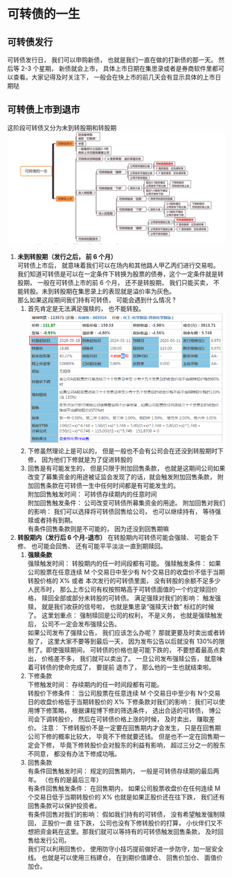# 可转债的一生

## 可转债发行  

可转债发行日， 我们可以申购新债， 也就是我们一直在做的打新债的那一天。  然后等 2-3 个星期， 新债就会上市， 具体上市日期在集思录或者是券商软件里都可以查看。大家记得及时关注下， 一般会在快上市的前几天会有显示具体的上市日期哒  

## 可转债上市到退市  

这阶段可转债又分为未到转股期和转股期  
![](../pic/可转债的一生2.png)

1. **未到转股期（发行之后， 前 6 个月）**  
   可转债上市后， 就意味着我们可以在场内和其他路人甲乙丙们进行交易啦。  我们知道可转债是可以在一定条件下转换为股票的债券，这个一定条件就是转股期， 一般在可转债上市的前 6 个月， 还不是转股期， 我们只能买卖， 不能转股。未到转股期在集思录上的表现就是溢价率为灰色。  
   那么如果这段期间我们持有可转债， 可能会遇到什么情况 ?
   1. 首先肯定是无法满足强赎的， 也不能转股。  
      ![](../pic/可转债的一生.png)
   2. 下修虽然理论上是可以的， 但是一般也不会有公司会在还没到转股期时下修， 因为他们下修就是为了促进转股的 
   3. 回售是有可能发生的， 但是只限于附加回售条款， 也就是这期间公司如果改变了募集资金的用途被证监会发现了的话，就会触发附加回售条款， 附加回售条款在可转债一生中任何时间都是有可能发生的。  
      附加回售触发时间： 可转债存续期内的任意时间  
      附加回售触发条件： 公司改变可转债所募集资金的用途。  附加回售对我们的影响： 我们可以选择将可转债回售给公司， 也可以继续持有， 等待强赎或者持有到期。  
      有条件回售条款则是不可能的， 因为还没到回售期嘛  
2. **转股期内（发行后 6 个月-退市）**
    在转股期内可转债可能会强赎、 可能会下修、 也可能会回售、 还有可能平平淡淡一直到期赎回。  
   1. **强赎条款**  
      强赎触发时间： 转股期内的任一时间段都有可能。 
      强赎触发条件： 如果公司股票在任意连续 M 个交易日中至少有 N个交易日的收盘价不低于当期转股价格的 X% 或者 本次发行的可转债里面， 没有转股的余额不足多少人民币时， 那么上市公司有权按照略高于可转债面值的一个约定赎回价格， 赎回全部或部分未转股的可转债。  满足强赎对我们的影响： 触发强赎， 就是我们收获的信号啦， 也就是集思录“强赎天计数” 标红的时候了。  这里划重点： 强制赎回是公司的权利， 不是义务， 也就是强赎触发后， 公司不一定会发布强赎公告。  
      如果公司发布了强赎公告， 我们应该怎么办呢？  那就更要及时卖出或者转股了， 这里大家不要等到最后一天， 因为发布公告以后就没有 130%的限制了。即使强赎期间， 可转债的价格也是可能下跌的， 不要想着最高点卖出， 价格差不多， 我们就可以卖出了。  一旦公司发布强赎公告， 就意味着可转债的使命完成了， 要提前
      退市了， 那么他的一生也就结束啦。
   2. 下修条款  
      下修触发时间： 存续期内的任一时间段都有可能。  
      转股价下修条件： 当公司股票在任意连续 M 个交易日中至少有 N个交易日的收盘价格低于当期转股价的 X%  下修条款对我们的影响： 我们可以使用博下修策略， 根据课程博下修的筛选条件， 选出合适的可转债， 博公司会下调转股价， 然后在可转债价格上涨的时候， 及时卖出， 赚取差价。  注意： 下修转股价不是一定要在回售期内才会发生， 只是在回售期公司下修的概率比较大， 毕竟不下修就要还钱。  但是也不一定在回售期一定会下修， 毕竟下修转股价会对股东的利益有影响， 超过三分之一的股东不同意， 都没有办法下修成功哦。  
   3.  回售条款   
      有条件回售触发时间： 规定的回售期内， 一般是可转债存续期的最后两年。 （也有的是最后三年）  
      有条件回售触发条件： 在回售期内， 如果公司股票收盘价在任何连续 M 个交易日低于当期转股价的 X%  也就是如果正股价还在往下跌， 我们还有回售条款可以保护投资者。  
      有条件回售对我们的影响：  假如我们持有的可转债， 没有希望触发强制赎回， 正股价一直
      往下跌， 公司也没有下修转股价的打算， 小伙伴们又不想把资金耗在这里。那我们就可以等持有的可转债触发回售条款， 及时回售给发行公司。  
      我们可以利用回售价， 使用防守小技巧提前做好进一步防守，加一层安全线。  也就是可以使用三档建仓， 在到期价值建仓、 回售价加仓、 面值价加仓。  